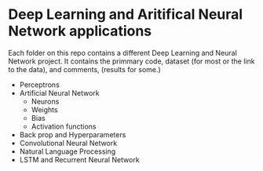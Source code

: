 # Deep Learning and Aritifical Neural Network applications 


Each folder on this repo contains a different Deep Learning and Neural Network project. It contains the primmary code, dataset (for most or the link to the data), and comments, (results for some.)

- Perceptrons 
- Artificial Neural Network
  - Neurons
  - Weights
  - Bias 
  - Activation functions  
- Back prop and Hyperparameters
- Convolutional Neural Network
- Natural Language Processing
- LSTM and Recurrent Neural Network

